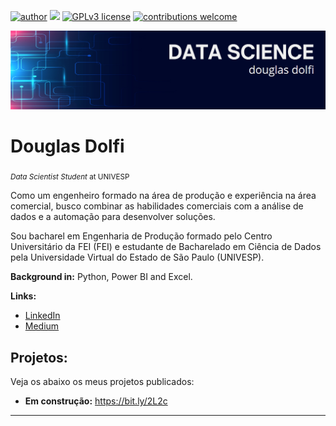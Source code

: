 [![author](https://img.shields.io/badge/author-douglasdolfi-orange)](https://www.linkedin.com/in/douglasdolfi/) [![](https://img.shields.io/badge/python-3.7+-blue.svg)](https://www.python.org/downloads/release/python-365/) [![GPLv3 license](https://img.shields.io/badge/License-GPLv3-blue.svg)](http://perso.crans.org/besson/LICENSE.html) [![contributions welcome](https://img.shields.io/badge/contributions-welcome-brightgreen.svg?style=flat)](https://github.com/douglasdolfi/portfolio-douglas-dolfi/issues)

<p align="center">
  <img src="banner.png" >
</p>

# Douglas Dolfi
<sub>*Data Scientist Student* at UNIVESP</sub>

Como um engenheiro formado na área de produção e experiência na área comercial, busco combinar as habilidades comerciais com a análise de dados e a automação para desenvolver soluções. 

Sou bacharel em Engenharia de Produção formado pelo Centro Universitário da FEI (FEI) e estudante de Bacharelado em Ciência de Dados pela Universidade Virtual do Estado de São Paulo (UNIVESP).

**Background in:** Python, Power BI and Excel.

**Links:**
* [LinkedIn](https://www.linkedin.com/in/douglasdolfi/)
* [Medium](https://medium.com/@douglas.dolfi)


## Projetos:
Veja os abaixo os meus projetos publicados:

* **Em construção:** https://bit.ly/2L2c

---


